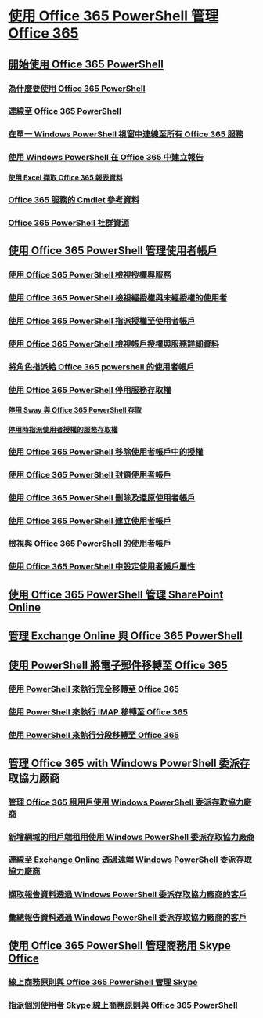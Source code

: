 
# [使用 Office 365 PowerShell 管理 Office 365](manage-office-365-with-office-365-powershell.md)
## [開始使用 Office 365 PowerShell](getting-started-with-office-365-powershell.md)
### [為什麼要使用 Office 365 PowerShell](why-you-need-to-use-office-365-powershell.md)
### [連線至 Office 365 PowerShell](connect-to-office-365-powershell.md)
### [在單一 Windows PowerShell 視窗中連線至所有 Office 365 服務](connect-to-all-office-365-services-in-a-single-windows-powershell-window.md)
### [使用 Windows PowerShell 在 Office 365 中建立報告](use-windows-powershell-to-create-reports-in-office-365.md)
#### [使用 Excel 擷取 Office 365 報表資料](using-excel-to-retrieve-office-365-reporting-data.md)
### [Office 365 服務的 Cmdlet 參考資料](cmdlet-references-for-office-365-services.md)
### [Office 365 PowerShell 社群資源](office-365-powershell-community-resources.md)
## [使用 Office 365 PowerShell 管理使用者帳戶](manage-user-accounts-and-licenses-with-office-365-powershell.md)
### [使用 Office 365 PowerShell 檢視授權與服務](view-licenses-and-services-with-office-365-powershell.md)
### [使用 Office 365 PowerShell 檢視經授權與未經授權的使用者](view-licensed-and-unlicensed-users-with-office-365-powershell.md)
### [使用 Office 365 PowerShell 指派授權至使用者帳戶](assign-licenses-to-user-accounts-with-office-365-powershell.md)
### [使用 Office 365 PowerShell 檢視帳戶授權與服務詳細資料](view-account-license-and-service-details-with-office-365-powershell.md)
### [將角色指派給 Office 365 powershell 的使用者帳戶](assign-roles-to-user-accounts-with-office-365-powershell.md)
### [使用 Office 365 PowerShell 停用服務存取權](disable-access-to-services-with-office-365-powershell.md)
#### [停用 Sway 與 Office 365 PowerShell 存取](disable-access-to-sway-with-office-365-powershell.md)
#### [停用時指派使用者授權的服務存取權](disable-access-to-services-while-assigning-user-licenses.md)
### [使用 Office 365 PowerShell 移除使用者帳戶中的授權](remove-licenses-from-user-accounts-with-office-365-powershell.md)
### [使用 Office 365 PowerShell 封鎖使用者帳戶](block-user-accounts-with-office-365-powershell.md)
### [使用 Office 365 PowerShell 刪除及還原使用者帳戶](delete-and-restore-user-accounts-with-office-365-powershell.md)
### [使用 Office 365 PowerShell 建立使用者帳戶](create-user-accounts-with-office-365-powershell.md)
### [檢視與 Office 365 PowerShell 的使用者帳戶](view-user-accounts-with-office-365-powershell.md)
### [使用 Office 365 PowerShell 中設定使用者帳戶屬性](configure-user-account-properties-with-office-365-powershell.md)
## [使用 Office 365 PowerShell 管理 SharePoint Online](manage-sharepoint-online-with-office-365-powershell.md)
## [管理 Exchange Online 與 Office 365 PowerShell](manage-exchange-online-with-office-365-powershell.md)
## [使用 PowerShell 將電子郵件移轉至 Office 365](use-powershell-for-email-migration-to-office-365.md)
### [使用 PowerShell 來執行完全移轉至 Office 365](use-powershell-to-perform-a-cutover-migration-to-office-365.md)
### [使用 PowerShell 來執行 IMAP 移轉至 Office 365](use-powershell-to-perform-an-imap-migration-to-office-365.md)
### [使用 PowerShell 來執行分段移轉至 Office 365](use-powershell-to-perform-a-staged-migration-to-office-365.md)
## [管理 Office 365 with Windows PowerShell 委派存取協力廠商](manage-office-365-with-windows-powershell-for-delegated-access-permissions-dap-p.md)
### [管理 Office 365 租用戶使用 Windows PowerShell 委派存取協力廠商](manage-office-365-tenants-with-windows-powershell-for-delegated-access-permissio.md)
### [新增網域的用戶端租用使用 Windows PowerShell 委派存取協力廠商](add-a-domain-to-a-client-tenancy-with-windows-powershell-for-delegated-access-pe.md)
### [連線至 Exchange Online 透過遠端 Windows PowerShell 委派存取協力廠商](connect-to-exchange-online-tenants-with-remote-windows-powershell-for-delegated.md)
### [擷取報告資料透過 Windows PowerShell 委派存取協力廠商的客戶](retrieve-customer-tenant-reporting-data-with-windows-powershell-for-delegated-ac.md)
### [彙總報告資料透過 Windows PowerShell 委派存取協力廠商的客戶](aggregate-customer-reporting-data-via-windows-powershell-for-delegated-access-pe.md)
## [使用 Office 365 PowerShell 管理商務用 Skype Office](manage-skype-for-business-online-with-office-365-powershell.md)
### [線上商務原則與 Office 365 PowerShell 管理 Skype](manage-skype-for-business-online-policies-with-office-365-powershell.md)
### [指派個別使用者 Skype 線上商務原則與 Office 365 PowerShell](assign-per-user-skype-for-business-online-policies-with-office-365-powershell.md)

